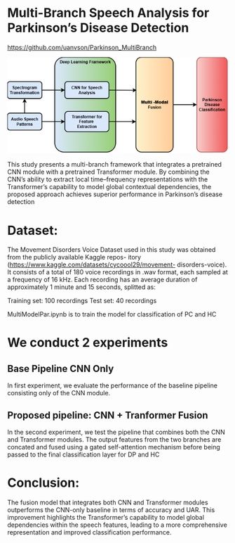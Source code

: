 # Multi-Branch Speech Analysis for Parkinson’s Disease Detection
https://github.com/uanvson/Parkinson_MultiBranch

   ![Multi-Modal](https://raw.githubusercontent.com/uanvson/Parkinson_MultiBranch/refs/heads/main/Muli_modal_parkinson.png)

This study presents a multi-branch framework that integrates a pretrained CNN module with a pretrained Transformer module. By combining the CNN’s ability to extract local time–frequency representations with the Transformer’s capability to model global contextual dependencies, the proposed approach achieves superior performance in Parkinson’s disease detection

# Dataset:
The Movement Disorders Voice Dataset used in this study was obtained from the publicly available Kaggle repos- itory (https://www.kaggle.com/datasets/cycoool29/movement- disorders-voice). It consists of a total of 180 voice recordings in .wav format, each sampled at a frequency of 16 kHz. Each recording has an average duration of approximately 1 minute and 15 seconds, splitted as:

Training set: 100 recordings
Test set: 40 recordings

MultiModelPar.ipynb is to train the model for classification of PC and HC
# We conduct 2 experiments
## Base Pipeline CNN Only
In first experiment, we evaluate the performance of the baseline pipeline consisting only of the CNN module.

## Proposed pipeline: CNN + Tranformer Fusion
In the second experiment, we test the pipeline that combines both the CNN and Transformer modules. The output features from the two branches are concated and fused using a gated self-attention mechanism before being passed to the final classification layer for DP and HC

# Conclusion:
The fusion model that integrates both CNN and Transformer modules outperforms the CNN-only baseline in terms of accuracy and UAR. This improvement highlights the Transformer’s capability to model global dependencies within the speech features, leading to a more comprehensive representation and improved classification performance.
